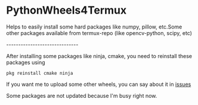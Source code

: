 # PythonWheels4Termux
Helps to easily install some hard packages like numpy, pillow, etc. ​Some other packages available from termux-repo (like opencv-python, scipy, etc)

\------------------------------

After installing some packages like ninja, cmake, you need to reinstall these packages using
```
pkg reinstall cmake ninja
```

If you want me to upload some other wheels, you can say about it in [issues](https://github.com/Loamf/PyW4Termux/issues)

Some packages are not updated because I'm busy right now.
